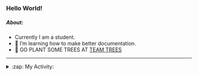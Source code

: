 ### Hello World!

##### About:
- Currently I am a student.
- 🌱 I’m learning how to make better documentation.
- 🌱 GO PLANT SOME TREES AT [TEAM TREES](https://teamtrees.org/)

---
<details>
  <summary>:zap: My Activity:</summary>
  
<!--START_SECTION:waka-->
![Code Time](http://img.shields.io/badge/Code%20Time-1%2C132%20hrs%204%20mins-blue)

**I'm a Night 🦉** 

```text
🌞 Morning                1184 commits        ██░░░░░░░░░░░░░░░░░░░░░░░   08.50 % 
🌆 Daytime                5139 commits        █████████░░░░░░░░░░░░░░░░   36.90 % 
🌃 Evening                3984 commits        ███████░░░░░░░░░░░░░░░░░░   28.61 % 
🌙 Night                  3619 commits        ██████░░░░░░░░░░░░░░░░░░░   25.99 % 
```
📅 **I'm Most Productive on Wednesday** 

```text
Monday                   2166 commits        ████░░░░░░░░░░░░░░░░░░░░░   15.55 % 
Tuesday                  1740 commits        ███░░░░░░░░░░░░░░░░░░░░░░   12.49 % 
Wednesday                3263 commits        ██████░░░░░░░░░░░░░░░░░░░   23.43 % 
Thursday                 1619 commits        ███░░░░░░░░░░░░░░░░░░░░░░   11.63 % 
Friday                   1342 commits        ██░░░░░░░░░░░░░░░░░░░░░░░   09.64 % 
Saturday                 1271 commits        ██░░░░░░░░░░░░░░░░░░░░░░░   09.13 % 
Sunday                   2525 commits        █████░░░░░░░░░░░░░░░░░░░░   18.13 % 
```


📊 **This Week I Spent My Time On** 

```text
🔥 Editors: 
VS Code                  21 mins             █████████████████████████   100.00 % 

🐱‍💻 Projects: 
discord-bot              19 mins             ██████████████████████░░░   89.78 % 
praise                   2 mins              ███░░░░░░░░░░░░░░░░░░░░░░   10.22 % 
```


 Last Updated on 06/06/2023 04:07:52 UTC
<!--END_SECTION:waka-->
</details>
